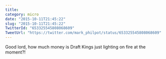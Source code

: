 ```yaml
---
title: 
category: micro
date: "2015-10-11T21:45:22"
slug: "2015-10-11T21:45:22"
TwitterId: "653325545808068609"
TweetUrl: "https://twitter.com/mark_philpot/status/653325545808068609"
---
```


Good lord, how much money is Draft Kings just lighting on fire at the moment?!
